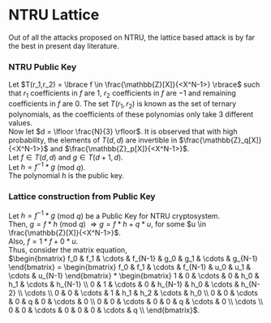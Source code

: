 # NTRU Lattice
Out of all the attacks proposed on NTRU, the lattice based attack is by far the best in present day literature.

### NTRU Public Key
Let $T(r_1,r_2) = \lbrace f \in \frac{\mathbb{Z}[X]}{<X^N-1>} \rbrace$ such that $r_1$ coefficients in $f$ are $1$, $r_2$ coefficients in $f$ are $-1$ and remaining coefficients in $f$ are $0$.
The set $T(r_1,r_2)$ is known as the set of ternary polynomials, as the coefficients of these polynomias only take $3$ different values.<br>
Now let $d = \lfloor \frac{N}{3} \rfloor$. It is observed that with high probability, the elements of $T(d,d)$ are invertible in $\frac{\mathbb{Z}_q[X]}{<X^N-1>}$ and $\frac{\mathbb{Z}_p[X]}{<X^N-1>}$.<br>
Let $f \in T(d,d)$ and $g \in T(d+1,d)$.<br>
Let $h = f^{-1} * g$ (mod $q$).<br>
The polynomial $h$ is the public key.

### Lattice construction from Public Key
Let $h = f^{-1} * g$ (mod $q$) be a Public Key for NTRU cryptosystem.<br>
Then, $g = f*h$ (mod $q$) $\Rightarrow g = f*h + q*u$, for some $u \in \frac{\mathbb{Z}[X]}{<X^N-1>}$.<br>
Also, $f = 1*f + 0*u$.<br>
Thus, consider the matrix equation,<br>
$\begin{bmatrix} f_0 & f_1 & \cdots & f_{N-1} & g_0 & g_1 & \cdots & g_{N-1} \end{bmatrix} = 
 \begin{bmatrix} f_0 & f_1 & \cdots & f_{N-1} & u_0 & u_1 & \cdots & u_{N-1} \end{bmatrix} * 
 \begin{bmatrix} 1 & 0 & \cdots & 0 & h_0 & h_1 & \cdots & h_{N-1} \\
                 0 & 1 & \cdots & 0 & h_{N-1} & h_0 & \cdots & h_{N-2} \\
                 \cdots \\
                 0 & 0 & \cdots & 1 & h_1 & h_2 & \cdots & h_0 \\
                 0 & 0 & \cdots & 0 & q & 0 & \cdots & 0 \\
                 0 & 0 & \cdots & 0 & 0 & q & \cdots & 0 \\
                 \cdots \\
                 0 & 0 & \cdots & 0 & 0 & 0 & \cdots & q \\
 \end{bmatrix}$.<br>
 
